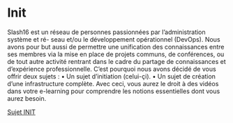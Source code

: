 # Init

Slash16 est un réseau de personnes passionnées par l’administration système et ré- seau et/ou le développement opérationnel (DevOps). Nous avons pour but aussi de permettre une unification des connaissances entre ses membres via la mise en place de projets communs, de conférences, ou de tout autre activité rentrant dans le cadre du partage de connaissances et d’expérience professionnelle. C’est pourquoi nous avons décidé de vous offrir deux sujets : • Un sujet d’initiation (celui-çi). • Un sujet de création d’une infrastructure complète. Avec ceci, vous aurez le droit à des vidéos dans votre e-learning pour comprendre les notions essentielles dont vous aurez besoin.

[Sujet INIT](https://github.com/yataji/Init/blob/master/init.fr.pdf)

